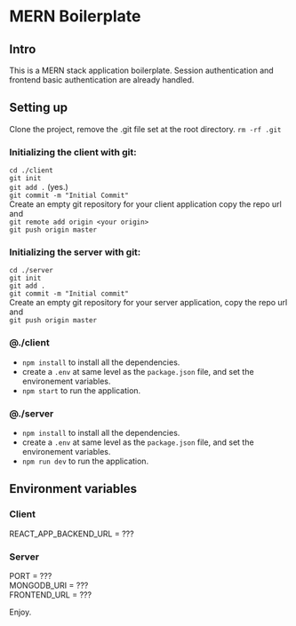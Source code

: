 # MERN Boilerplate

## Intro

This is a MERN stack application boilerplate.
Session authentication and frontend basic authentication are already handled.

## Setting up

Clone the project, remove the .git file set at the root directory.
`rm -rf .git`

### Initializing the client with git:

`cd ./client`  
`git init`  
`git add .` (yes.)  
`git commit -m "Initial Commit"`  
Create an empty git repository for your client application copy the repo url and  
`git remote add origin <your origin>`  
`git push origin master`

### Initializing the server with git:

`cd ./server`  
`git init`  
`git add .`  
`git commit -m "Initial commit"`  
Create an empty git repository for your server application, copy the repo url and  
`git push origin master`

### @./client

- `npm install` to install all the dependencies.
- create a `.env` at same level as the `package.json` file, and set the environement variables.
- `npm start` to run the application.

### @./server

- `npm install` to install all the dependencies.
- create a `.env` at same level as the `package.json` file, and set the environement variables.
- `npm run dev` to run the application.

## Environment variables

### Client

REACT_APP_BACKEND_URL = ???

### Server

PORT = ???  
MONGODB_URI = ???  
FRONTEND_URL = ???

Enjoy.
